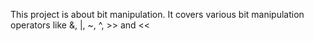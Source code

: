 This project is about bit manipulation. It covers various bit manipulation operators like &, |, ~, ^, >> and <<
